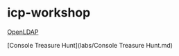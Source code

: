 # icp-workshop

[OpenLDAP](labs/OpenLDAP.md)

[Console Treasure Hunt](labs/Console Treasure Hunt.md)
